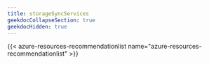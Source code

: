 ```yaml
---
title: storageSyncServices
geekdocCollapseSection: true
geekdocHidden: true
---
```


{{< azure-resources-recommendationlist name="azure-resources-recommendationlist" >}}
